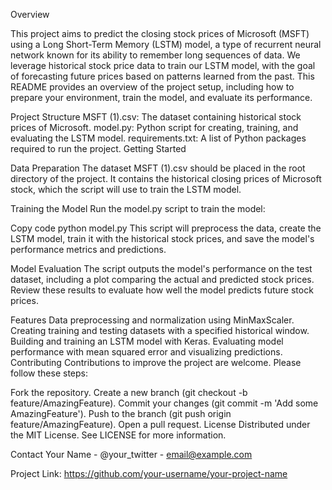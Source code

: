 
Overview

This project aims to predict the closing stock prices of Microsoft (MSFT) using a Long Short-Term Memory (LSTM) model, a type of recurrent neural network known for its ability to remember long sequences of data. We leverage historical stock price data to train our LSTM model, with the goal of forecasting future prices based on patterns learned from the past. This README provides an overview of the project setup, including how to prepare your environment, train the model, and evaluate its performance.

Project Structure
MSFT (1).csv: The dataset containing historical stock prices of Microsoft.
model.py: Python script for creating, training, and evaluating the LSTM model.
requirements.txt: A list of Python packages required to run the project.
Getting Started

Data Preparation
The dataset MSFT (1).csv should be placed in the root directory of the project. It contains the historical closing prices of Microsoft stock, which the script will use to train the LSTM model.

Training the Model
Run the model.py script to train the model:

Copy code
python model.py
This script will preprocess the data, create the LSTM model, train it with the historical stock prices, and save the model's performance metrics and predictions.

Model Evaluation
The script outputs the model's performance on the test dataset, including a plot comparing the actual and predicted stock prices. Review these results to evaluate how well the model predicts future stock prices.

Features
Data preprocessing and normalization using MinMaxScaler.
Creating training and testing datasets with a specified historical window.
Building and training an LSTM model with Keras.
Evaluating model performance with mean squared error and visualizing predictions.
Contributing
Contributions to improve the project are welcome. Please follow these steps:

Fork the repository.
Create a new branch (git checkout -b feature/AmazingFeature).
Commit your changes (git commit -m 'Add some AmazingFeature').
Push to the branch (git push origin feature/AmazingFeature).
Open a pull request.
License
Distributed under the MIT License. See LICENSE for more information.

Contact
Your Name - @your_twitter - email@example.com

Project Link: https://github.com/your-username/your-project-name

